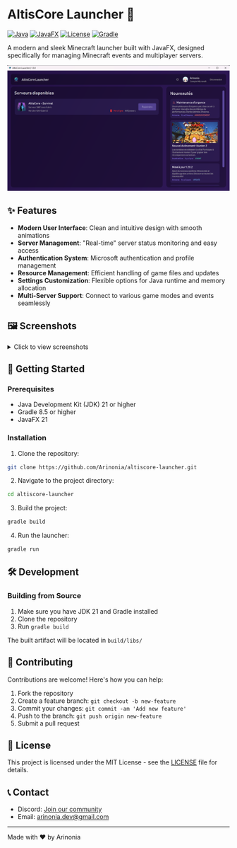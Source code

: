 # AltisCore Launcher 🚀

[![Java](https://img.shields.io/badge/Java-21-orange.svg)](https://www.oracle.com/java/)
[![JavaFX](https://img.shields.io/badge/JavaFX-21-blue.svg)](https://openjfx.io/)
[![License](https://img.shields.io/badge/license-MIT-green.svg)](LICENSE)
[![Gradle](https://img.shields.io/badge/Gradle-8.5-02303A.svg?style=flat&logo=Gradle&logoColor=white)](https://gradle.org)

A modern and sleek Minecraft launcher built with JavaFX, designed specifically for managing Minecraft events and multiplayer servers.

![Launcher Screenshot](screenshots/home.png)

## ✨ Features

- **Modern User Interface**: Clean and intuitive design with smooth animations
- **Server Management**: "Real-time" server status monitoring and easy access
- **Authentication System**: Microsoft authentication and profile management
- **Resource Management**: Efficient handling of game files and updates
- **Settings Customization**: Flexible options for Java runtime and memory allocation
- **Multi-Server Support**: Connect to various game modes and events seamlessly

## 🖼️ Screenshots

<details>
<summary>Click to view screenshots</summary>

### Loading Screen
![Loading Screen](screenshots/loading.png)

### Home Panel
![Home Panel](screenshots/home.png)

### Settings Panel

#### Account Settings
![Settings Account Panel](screenshots/settings_account.png)
#### Launcher Settings
![Settings Launcher Panel](screenshots/settings_launcher.png)

</details>

## 🚀 Getting Started

### Prerequisites

- Java Development Kit (JDK) 21 or higher
- Gradle 8.5 or higher
- JavaFX 21

### Installation

1. Clone the repository:
```bash
git clone https://github.com/Arinonia/altiscore-launcher.git
```

2. Navigate to the project directory:
```bash
cd altiscore-launcher
```

3. Build the project:
```bash
gradle build
```

4. Run the launcher:
```bash
gradle run
```

## 🛠️ Development

### Building from Source

1. Make sure you have JDK 21 and Gradle installed
2. Clone the repository
3. Run `gradle build`

The built artifact will be located in `build/libs/`

## 🤝 Contributing

Contributions are welcome! Here's how you can help:

1. Fork the repository
2. Create a feature branch: `git checkout -b new-feature`
3. Commit your changes: `git commit -am 'Add new feature'`
4. Push to the branch: `git push origin new-feature`
5. Submit a pull request

## 📝 License

This project is licensed under the MIT License - see the [LICENSE](LICENSE.md) file for details.

## 📞 Contact

- Discord: [Join our community](https://discord.gg/Xut47pGAXC)
- Email: arinonia.dev@gmail.com

---
Made with ❤️ by Arinonia